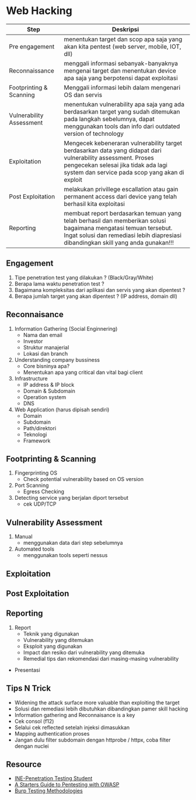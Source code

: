 # Web Hacking</br>
|Step|Deskripsi|
|---|---|
|Pre engagement|menentukan target dan scop apa saja yang akan kita pentest (web server, mobile, IOT, dll)|
|Reconnaissance|menggali informasi sebanyak-banyaknya mengenai target dan menentukan device apa saja yang berpotensi dapat exploitasi|
|Footprinting & Scanning|Menggali informasi lebih dalam mengenari OS dan servis|
|Vulnerability Assessment|menentukan vulnerability apa saja yang ada berdasarkan target yang sudah ditemukan pada langkah sebelumnya, dapat menggunakan tools dan info dari outdated version of technology|
|Exploitation|Mengecek kebeneraran vulnerability target berdasarkan data yang didapat dari vulnerability assessment. Proses pengecekan selesai jika tidak ada lagi system dan service pada scop yang akan di exploit|
|Post Exploitation|melakukan privillege escallation atau gain permanent access dari device yang telah berhasil kita exploitasi|
|Reporting|membuat report berdasarkan temuan yang telah berhasil dan memberikan solusi bagaimana mengatasi temuan tersebut. Ingat solusi dan remediasi lebih diapresiasi dibandingkan skill yang anda gunakan!!!|

## Engagement
1. Tipe penetration test yang dilakukan ? (Black/Gray/White)
2. Berapa lama waktu penetration test ?
3. Bagaimana kompleksitas dari aplikasi dan servis yang akan dipentest ?
4. Berapa jumlah target yang akan dipentest ? (IP address, domain dll)

## Reconnaisance
1. Information Gathering (Social Enginnering)
    - Nama dan email
    - Investor
    - Struktur manajerial
    - Lokasi dan branch
2. Understanding company bussiness
    - Core bisninya apa?
    - Menentukan apa yang critical dan vital bagi client
4. Infrastructure
    - IP address & IP block
    - Domain & Subdomain 
    - Operation system
    - DNS
5. Web Application (harus dipisah sendiri)
    - Domain
    - Subdomain
    - Path/direktori
    - Teknologi
    - Framework

## Footprinting & Scanning
1. Fingerprinting OS
    - Check potential vulnerability based on OS version
2. Port Scanning
    - Egress Checking
3. Detecting service yang berjalan diport tersebut
    - cek UDP/TCP

## Vulnerability Assessment
1. Manual
    - menggunakan data dari step sebelumnya
2. Automated tools
    - menggunakan tools seperti nessus

## Exploitation

## Post Exploitation

## Reporting
1. Report
    - Teknik yang digunakan
    - Vulnerability yang ditemukan
    - Eksploit yang digunakan
    - Impact dan resiko dari vulnerability yang ditemuka
    - Remedial tips dan rekomendasi dari masing-masing vulnerability 
- Presentasi

## Tips N Trick
- Widening the attack surface more valuable than exploiting the target
- Solusi dan remediasi lebih dibutuhkan dibandingkan pamer skill hacking
- Information gathering and Reconnaisance is a key
- Cek consol (f12)
- Selalui cek reflected setelah injeksi dimasukkan
- Mapping authentication proses
- Jangan dulu filter subdomain dengan httprobe / httpx, coba filter dengan nuclei

## Resource
- [INE-Penetration Testing Student](https://my.ine.com/CyberSecurity/learning-paths/a223968e-3a74-45ed-884d-2d16760b8bbd/penetration-testing-student)
- [A Starters Guide to Pentesting with OWASP](https://www.youtube.com/watch?v=AO_sqXb-gKE)
- [Burp Testing Methodologies](https://portswigger.net/support/burp-testing-methodologies)
